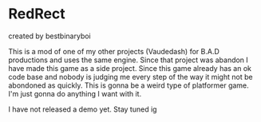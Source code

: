 # RedRect
created by bestbinaryboi

This is a mod of one of my other projects (Vaudedash) for B.A.D productions
and uses the same engine. Since that project was abandon I have made this game as a side project.
Since this game already has an ok code base and nobody is judging me every step of the way it might
not be abondoned as quickly. This is gonna be a weird type of platformer game. I'm just gonna do anything I want with it.

I have not released a demo yet.
Stay tuned ig
